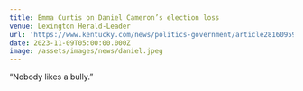 ```yaml
---
title: Emma Curtis on Daniel Cameron’s election loss
venue: Lexington Herald-Leader
url: 'https://www.kentucky.com/news/politics-government/article281609593.html'
date: 2023-11-09T05:00:00.000Z
image: /assets/images/news/daniel.jpeg
---
```


“Nobody likes a bully.”
